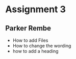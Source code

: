 # Assignment 3
## Parker Rembe
* How to add Files
* How to change the wording
* how to add a heading
